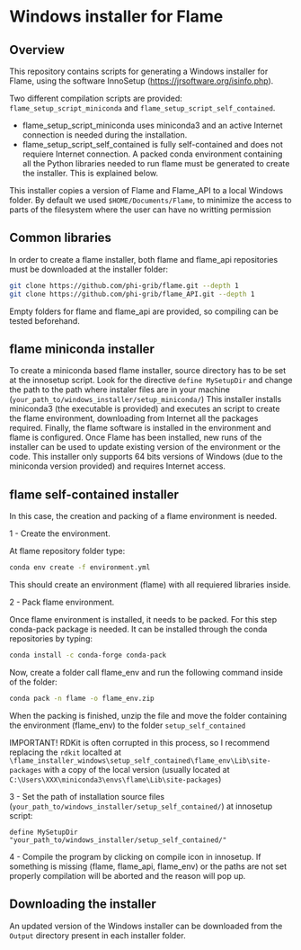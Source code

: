 # Windows installer for Flame

## Overview
This repository contains scripts for generating a Windows installer for Flame, using the software InnoSetup (https://jrsoftware.org/isinfo.php). 

Two different compilation scripts are provided: `flame_setup_script_miniconda` and `flame_setup_script_self_contained`. 

- flame_setup_script_miniconda uses miniconda3 and an active Internet connection is needed during the installation. 
- flame_setup_script_self_contained is fully self-contained and does not requiere Internet connection. A packed conda environment containing all the Python libraries needed to run flame must be generated to create the installer. This is explained below.

This installer copies a version of Flame and Flame_API to a local Windows folder. By default we used `$HOME/Documents/Flame`, to minimize the access to parts of the filesystem where the user can have no writting permission




## Common libraries
In order to create a flame installer, both flame and flame_api repositories must be downloaded at the installer folder:

```bash
git clone https://github.com/phi-grib/flame.git --depth 1
git clone https://github.com/phi-grib/flame_API.git --depth 1
````

Empty folders for flame and flame_api are provided, so compiling can be tested beforehand.

## flame miniconda installer

To create a miniconda based flame installer, source directory has to be set at the innosetup script. Look for the directive
`define MySetupDir` and change the path to the path where instaler files are in your machine (`your_path_to/windows_installer/setup_miniconda/`)
This installer installs miniconda3 (the executable is provided) and executes an script to create the flame environment, downloading from Internet all the packages required. 
Finally, the flame software is installed in the environment and flame is configured. Once Flame has been installed, new runs of the installer 
can be used to update existing version of the environment or the code.
This installer only supports 64 bits versions of Windows (due to the miniconda version provided) and requires Internet access.


## flame self-contained installer

In this case, the creation and packing of a flame environment is needed.

1 - Create the environment.

At flame repository folder type:
```bash
conda env create -f environment.yml
```
This should create an environment (flame) with all requiered libraries inside. 

2 - Pack flame environment.

Once flame environment is installed, it needs to be packed. For this step conda-pack package is needed. It can be installed
through the conda repositories by typing:
```bash
conda install -c conda-forge conda-pack
```
Now, create a folder call flame_env and run the following command inside of the folder:
```bash
conda pack -n flame -o flame_env.zip
```

When the packing is finished, unzip the file and move the folder containing the environment (flame_env)
to the folder `setup_self_contained`

IMPORTANT! RDKit is often corrupted in this process, so I recommend replacing the `rdkit` localted at `\flame_installer_windows\setup_self_contained\flame_env\Lib\site-packages`
with a copy of the local version (usually located at `C:\Users\XXX\miniconda3\envs\flame\Lib\site-packages`)

3 - Set the path of installation source files (`your_path_to/windows_installer/setup_self_contained/`) at innosetup script:
	
`define MySetupDir "your_path_to/windows_installer/setup_self_contained/"`

4 - Compile the program by clicking on compile icon in innosetup. If something is missing (flame, flame_api, flame_env) or 
the paths are not set properly compilation will be aborted and the reason will pop up.


## Downloading the installer
An updated version of the Windows installer can be downloaded from the `Output`  directory present in each installer folder.



